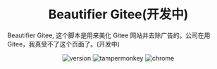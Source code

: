 <h1 align="center">Beautifier Gitee(开发中)</h1>

Beautifier Gitee,  这个脚本是用来美化 Gitee 网站并去除广告的。公司在用Gitee，我真受不了这个页面了。(开发中)

<p align="center">
    <img src="https://img.shields.io/badge/version-0.0.3-blue" alt="version">
    <img src="https://img.shields.io/badge/tamperMonkey-v4.19-brightgreen.svg" alt="tampermonkey">
    <img src="https://img.shields.io/badge/chrome%20x64-v76.0-brightgreen.svg" alt="chrome">
</p>
